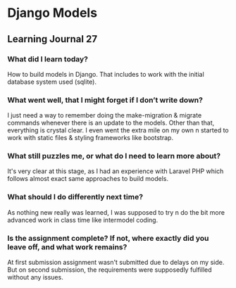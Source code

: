 # Django Models

## Learning Journal 27

### What did I learn today?

How to build models in Django. That includes to work with the initial database system used (sqlite).

### What went well, that I might forget if I don’t write down?

 I just need a way to remember doing the make-migration & migrate commands whenever there is an update to the models. Other than that, everything is crystal clear. I even went the extra mile on my own n started to work with static files & styling frameworks like bootstrap.

### What still puzzles me, or what do I need to learn more about?

It's very clear at this stage, as I had an experience with Laravel PHP which follows almost exact same approaches to build models.

### What should I do differently next time?

As nothing new really was learned, I was supposed to try n do the bit more advanced work in class time like intermodel coding.

### Is the assignment complete? If not, where exactly did you leave off, and what work remains?

At first submission assignment wasn't submitted due to delays on my side. But on second submission, the requirements were supposedly fulfilled without any issues.
